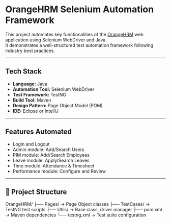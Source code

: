 #  OrangeHRM Selenium Automation Framework

This project automates key functionalities of the [OrangeHRM](https://opensource-demo.orangehrmlive.com/) web application using Selenium WebDriver and Java.  
It demonstrates a well-structured test automation framework following industry best practices.

---

##  Tech Stack

- **Language:** Java  
- **Automation Tool:** Selenium WebDriver  
- **Test Framework:** TestNG  
- **Build Tool:** Maven  
- **Design Pattern:** Page Object Model (POM)  
- **IDE:** Eclipse or IntelliJ  

---

##  Features Automated

- Login and Logout
- Admin module: Add/Search Users
- PIM module: Add/Search Employees
- Leave module: Apply/Search Leaves
- Time module: Attendance & Timesheet
- Performance module: Configure and Review

---

## 📁 Project Structure

OrangeHRM/
├── Pages/ → Page Object classes
├── TestCases/ → TestNG test scripts
├── Utils/ → Base class, driver manager
├── pom.xml → Maven dependencies
└── testng.xml → Test suite configuration
